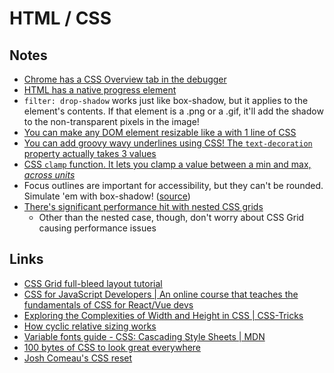 # HTML / CSS

## Notes

- [Chrome has a CSS Overview tab in the debugger](https://mobile.twitter.com/joshwcomeau/status/1289206431938301978)
- [HTML has a native progress element](https://mobile.twitter.com/joshwcomeau/status/1318301579125100557)
- `filter: drop-shadow` works just like box-shadow, but it applies to the element's contents. If that element is a .png or a .gif, it'll add the shadow to the non-transparent pixels in the image!
- [You can make any DOM element resizable like a with 1 line of CSS](https://twitter.com/JoshWComeau/status/1314629346510991361)
- [You can add groovy wavy underlines using CSS! The `text-decoration` property actually takes 3 values](https://twitter.com/JoshWComeau/status/1264323456302231553)
- [CSS `clamp` function. It lets you clamp a value between a min and max, _across units_](https://twitter.com/JoshWComeau/status/1262529531417636866)
- Focus outlines are important for accessibility, but they can't be rounded. Simulate 'em with box-shadow! ([source](https://twitter.com/JoshWComeau/status/1356741451405807616))
- [There's significant performance hit with nested CSS grids](https://twitter.com/JoshWComeau/status/1356384886244839424)
  - Other than the nested case, though, don't worry about CSS Grid causing performance issues

## Links

- [CSS Grid full-bleed layout tutorial](https://www.joshwcomeau.com/css/full-bleed/)
- [CSS for JavaScript Developers | An online course that teaches the fundamentals of CSS for React/Vue devs](https://css-for-js.dev/)
- [Exploring the Complexities of Width and Height in CSS | CSS-Tricks](https://css-tricks.com/exploring-the-complexities-of-width-and-height-in-css/)
- [How cyclic relative sizing works](https://css-tricks.com/exploring-the-complexities-of-width-and-height-in-css/)
- [Variable fonts guide - CSS: Cascading Style Sheets | MDN](https://developer.mozilla.org/en-US/docs/Web/CSS/CSS_Fonts/Variable_Fonts_Guide)
- [100 bytes of CSS to look great everywhere](https://twitter.com/swyx/status/1449472712720601088?utm_campaign=swyx%27s%20newsletter&utm_medium=email&utm_source=Revue%20newsletter)
- [Josh Comeau's CSS reset](https://www.joshwcomeau.com/newsletter-issues/019/)
